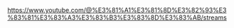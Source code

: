 https://www.youtube.com/@%E3%81%A1%E3%81%8D%E3%82%93%E3%83%81%E3%83%A3%E3%83%B3%E3%83%8D%E3%83%AB/streams